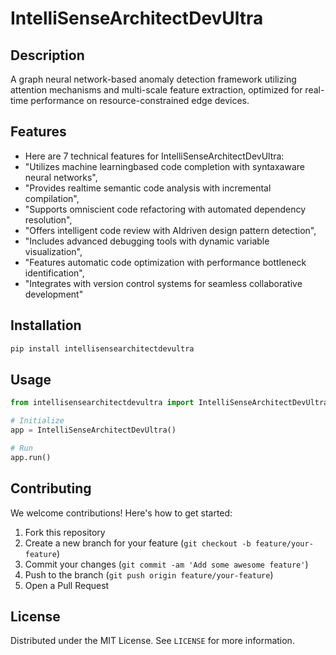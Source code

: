 # IntelliSenseArchitectDevUltra

## Description

A graph neural network-based anomaly detection framework utilizing attention mechanisms and multi-scale feature extraction, optimized for real-time performance on resource-constrained edge devices.

## Features

- Here are 7 technical features for IntelliSenseArchitectDevUltra:
- "Utilizes machine learningbased code completion with syntaxaware neural networks",
- "Provides realtime semantic code analysis with incremental compilation",
- "Supports omniscient code refactoring with automated dependency resolution",
- "Offers intelligent code review with AIdriven design pattern detection",
- "Includes advanced debugging tools with dynamic variable visualization",
- "Features automatic code optimization with performance bottleneck identification",
- "Integrates with version control systems for seamless collaborative development"
## Installation

```bash
pip install intellisensearchitectdevultra
```

## Usage

```python
from intellisensearchitectdevultra import IntelliSenseArchitectDevUltra

# Initialize
app = IntelliSenseArchitectDevUltra()

# Run
app.run()
```

## Contributing

We welcome contributions! Here's how to get started:

1. Fork this repository
2. Create a new branch for your feature (`git checkout -b feature/your-feature`)
3. Commit your changes (`git commit -am 'Add some awesome feature'`)
4. Push to the branch (`git push origin feature/your-feature`)
5. Open a Pull Request

## License

Distributed under the MIT License. See `LICENSE` for more information.

